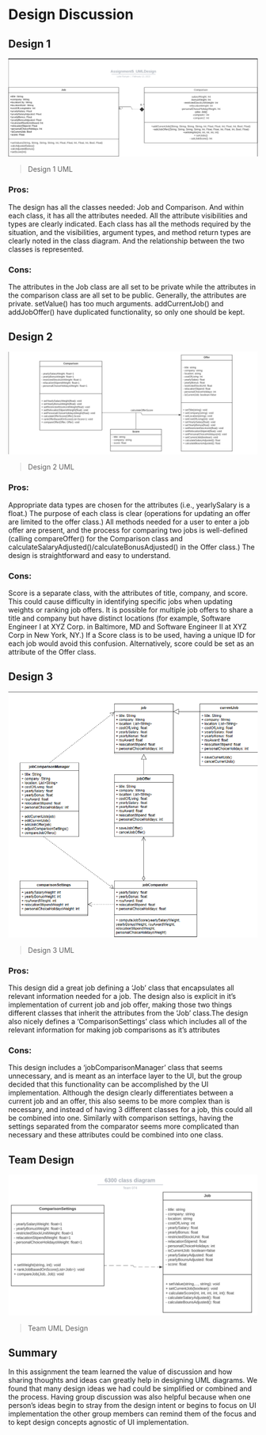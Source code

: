 # Design Discussion
## Design 1
![image info](./images/lrunyan3-design.png)
> Design 1 UML

### Pros:
The design has all the classes needed: Job and Comparison. And within each class, it has all the attributes needed. All the attribute visibilities and types are clearly indicated. Each class has all the methods required by the situation, and the visibilities, argument types, and method return types are clearly noted in the class diagram. And the relationship between the two classes is represented.
### Cons: 
The attributes in the Job class are all set to be private while the attributes in the comparison class are all set to be public. Generally, the attributes are private. setValue() has too much arguments. addCurrentJob() and addJobOffer() have duplicated functionality, so only one should be kept. 

## Design 2
![image info](./images/rfang40-design.png)
> Design 2 UML
### Pros:
Appropriate data types are chosen for the attributes (i.e., yearlySalary is a float.) The purpose of each class is clear (operations for updating an offer are limited to the offer class.) All methods needed for a user to enter a job offer are present, and the process for comparing two jobs is well-defined (calling compareOffer() for the Comparison class and calculateSalaryAdjusted()/calculateBonusAdjusted() in the Offer class.) The design is straightforward and easy to understand.
### Cons:
Score is a separate class, with the attributes of title, company, and score. This could cause difficulty in identifying specific jobs when updating weights or ranking job offers. It is possible for multiple job offers to share a title and company but have distinct locations (for example, Software Engineer I at XYZ Corp. in Baltimore, MD and Software Engineer II at XYZ Corp in New York, NY.) If a Score class is to be used, having a unique ID for each job would avoid this confusion. Alternatively, score could be set as an attribute of the Offer class.  

## Design 3
![image info](./images/mstuart31-design.png)
> Design 3 UML

### Pros:
This design did a great job defining a ‘Job’ class that encapsulates all relevant information needed for a job. The design also is explicit in it’s implementation of current job and job offer, making those two things different classes that inherit the attributes from the ‘Job’ class.The design also nicely defines a ‘ComparisonSettings’ class which includes all of the relevant information for making job comparisons as it’s attributes

### Cons:
This design includes a ‘jobComparisonManager’ class that seems unnecessary, and is meant as an interface layer to the UI, but the group decided that this functionality can be accomplished by the UI implementation. Although the design clearly differentiates between a current job and an offer, this also seems to be more complex than is necessary, and instead of having 3 different classes for a job, this could all be combined into one. Similarly with comparison settings, having the settings separated from the comparator seems more complicated than necessary and these attributes could be combined into one class. 

## Team Design
![image info](./images/team-design.png)
> Team UML Design   


## Summary
In this assignment the team learned the value of discussion and how sharing thoughts and ideas can greatly help in designing UML diagrams. We found that many design ideas we had could be simplified or combined and the process. Having group discussion was also helpful because when one person’s ideas begin to stray from the design intent or begins to focus on UI implementation the other group members can remind them of the focus and to kept design concepts agnostic of UI implementation.
